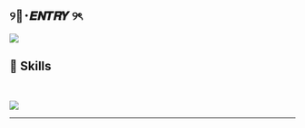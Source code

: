 ## ୨🦇･𝑬𝑵𝑻𝑹𝒀 ୨ৎ

<img src="https://i.pinimg.com/1200x/38/e4/48/38e448434a744411597437f2b16c1732.jpg">

## 🔌 Skills

<br>

<p allign="center">
<img src="https://skillicons.dev/icons?i=cs,python,html,css,c,cpp,js,ts,lua,vscode,ps,pr" />
</p>




<hr>
